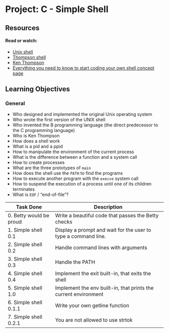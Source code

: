 # Project: C - Simple Shell

## Resources

#### Read or watch:

* [Unix shell](https://intranet.alxswe.com/rltoken/f0YU9TAhniMXWlSXtb64Yw)
* [Thompson shell](https://intranet.alxswe.com/rltoken/7LJOp2qP7qHUcsOK2-F3qA)
* [Ken Thompson](https://intranet.alxswe.com/rltoken/wTSu31ZP1f7fFTJFgRQC7w)
* [Everything you need to know to start coding your own shell concept page]()

## Learning Objectives

### General

* Who designed and implemented the original Unix operating system
* Who wrote the first version of the UNIX shell
* Who invented the B programming language (the direct predecessor to the C programming language)
* Who is Ken Thompson
* How does a shell work
* What is a pid and a ppid
* How to manipulate the environment of the current process
* What is the difference between a function and a system call
* How to create processes
* What are the three prototypes of <code>main</code>
* How does the shell use the <code>PATH</code> to find the programs
* How to execute another program with the <code>execve</code> system call
* How to suspend the execution of a process until one of its children terminates
* What is <code>EOF</code> / “end-of-file”?

| Task Done | Description |
| ---- | ---- |
| 0. Betty would be proud |  Write a beautiful code that passes the Betty checks |
| 1. Simple shell 0.1 | Display a prompt and wait for the user to type a command line. |
| 2. Simple shell 0.2 | Handle command lines with arguments |
| 3. Simple shell 0.3 | Handle the PATH |
| 4. Simple shell 0.4 |  Implement the exit built-in, that exits the shell|
| 5. Simple shell 1.0 | Implement the env built-in, that prints the current environment |
| 6. Simple shell 0.1.1 | Write your own getline function  |
| 7. Simple shell 0.2.1 | You are not allowed to use strtok |

